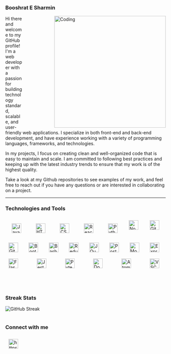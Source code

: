 ### Booshrat E Sharmin

<img align="right" width="350px" alt="Coding" style="margin-left:100px;" src="https://thumbs.gfycat.com/CalmKeyEidolonhelvum-max-1mb.gif" />

Hi there and welcome to my GitHub profile! I'm a web developer with a passion for building technology standard, scalable, and user-friendly web applications. I specialize in both front-end and back-end development, and have experience working with a variety of programming languages, frameworks, and technologies.

In my projects, I focus on creating clean and well-organized code that is easy to maintain and scale. I am committed to following best practices and keeping up with the latest industry trends to ensure that my work is of the highest quality.

Take a look at my Github repositories to see examples of my work, and feel free to reach out if you have any questions or are interested in collaborating on a project.

---

### Technologies and Tools

<div style="display:flex; flex-wrap: wrap; justify-content: space-between;">
<img alt="JavaScript" title="JavaScript" width="30px" style="padding:10px 10px; margin: 10px;" src="https://cdn.jsdelivr.net/gh/devicons/devicon/icons/javascript/javascript-original.svg" />
<img alt="HTML" title="HTML" width="30px" style="padding:10px 10px; margin: 10px;" src="https://cdn.jsdelivr.net/gh/devicons/devicon/icons/html5/html5-plain.svg" />
<img alt="CSS" title="CSS" width="30px" style="padding:10px 10px; margin: 10px;" src="https://cdn.jsdelivr.net/gh/devicons/devicon/icons/css3/css3-plain.svg" />
<img alt="React" title="React" width="30px" style="padding:10px 10px; margin: 10px;" src="https://cdn.jsdelivr.net/gh/devicons/devicon/icons/react/react-original.svg" />
<img alt="Python" title="Python" width="30px" style="padding:10px 10px; margin: 10px;" src="https://cdn.jsdelivr.net/gh/devicons/devicon/icons/python/python-original.svg" />
<img alt="NodeJS" title="NodeJS" width="30px" style="padding:10px 10px; margin-right: 10px;" src="https://cdn.jsdelivr.net/gh/devicons/devicon/icons/nodejs/nodejs-original.svg" />
<img alt="Git" title="Git" width="30px" style="padding:10px 10px; margin-right: 10px;" src="https://cdn.jsdelivr.net/gh/devicons/devicon/icons/git/git-plain.svg" />
<img alt="GitHub" title="Github" width="30px" style="padding:10px 10px; margin-right: 10px;" src="https://cdn.jsdelivr.net/gh/devicons/devicon/icons/github/github-original.svg" />
<img alt="Bootstrap" title="Bootstrap" width="30px" style="padding:10px 10px; margin-right: 10px;" src="https://cdn.jsdelivr.net/gh/devicons/devicon/icons/bootstrap/bootstrap-original.svg" />
<img alt="Bash" title="Bash" width="30px" style="padding:10px 10px; margin-right: 10px;" src="https://cdn.jsdelivr.net/gh/devicons/devicon/icons/bash/bash-original.svg" />
<img alt="Redux" title="Redux" width="30px" style="padding:10px 10px; margin-right: 10px;" src="https://cdn.jsdelivr.net/gh/devicons/devicon/icons/redux/redux-original.svg" />
<img alt="JQuery" title="JQuery" width="30px" style="padding:10px 10px; margin-right: 10px;" src="https://cdn.jsdelivr.net/gh/devicons/devicon/icons/jquery/jquery-original.svg" />
<img alt="Postgresql" title="Postgresql" width="30px" style="padding:10px 10px; margin-right: 10px;" src="https://cdn.jsdelivr.net/gh/devicons/devicon/icons/postgresql/postgresql-original.svg" />          
<img alt="MongoDB" title="MongoDB" width="30px" style="padding:10px 10px; margin-right: 10px;" src="https://cdn.jsdelivr.net/gh/devicons/devicon/icons/mongodb/mongodb-original.svg" />
<img alt="Express" title="Express" width="30px" style="padding:10px 10px; margin-right: 10px;" src="https://cdn.jsdelivr.net/gh/devicons/devicon/icons/express/express-original.svg" />
<img alt="Flask" title="Flask" width="30px" style="padding:10px 10px; margin-right: 10px;" src="https://cdn.jsdelivr.net/gh/devicons/devicon/icons/flask/flask-original.svg" />
<img alt="Jest" title="Jest" width="30px" style="padding:10px 10px; margin-right: 10px;" src="https://cdn.jsdelivr.net/gh/devicons/devicon/icons/jest/jest-plain.svg" />
<img alt="Pytest" title="Pytest" width="30px" style="padding:10px 10px; margin-right: 10px;" src="https://cdn.jsdelivr.net/gh/devicons/devicon/icons/pytest/pytest-original.svg" />
<img alt="Docker" title="Docker" width="30px" style="padding:10px 10px; margin-right: 10px;" src="https://cdn.jsdelivr.net/gh/devicons/devicon/icons/docker/docker-original.svg" />  
<img alt="Atom" title="Atom" width="30px" style="padding:10px 10px; margin-right: 10px;" src="https://cdn.jsdelivr.net/gh/devicons/devicon/icons/atom/atom-original.svg" />
<img alt="VSCode" title="Visual Studio Code" width="30px" style="padding:10px 10px; margin-right: 10px;" src="https://cdn.jsdelivr.net/gh/devicons/devicon/icons/visualstudio/visualstudio-plain.svg" />
</div>
<br />
<br />

#

### Streak Stats

<!-- ![Booshrat's GitHub stats](https://github-readme-stats.vercel.app/api?username=booshrat&show_icons=true&theme=gruvbox) -->

![GitHub Streak](https://streak-stats.demolab.com?user=Booshrat&theme=gruvbox&border_radius=4.5)

#


### Connect with me
<a href="https://www.linkedin.com/in/booshrat/" target="blank">
 <img src="https://cdn.jsdelivr.net/gh/devicons/devicon/icons/linkedin/linkedin-original.svg" alt="https://www.linkedin.com/in/booshrat/" 
 width="30px" style="padding:10px 10px"/>
</a>


<!--
**Booshrat/Booshrat** is a ✨ _special_ ✨ repository because its `README.md` (this file) appears on your GitHub profile.

Here are some ideas to get you started:

- 🔭 I’m currently working on ...
- 🌱 I’m currently learning ...
- 👯 I’m looking to collaborate on ...
- 🤔 I’m looking for help with ...
- 💬 Ask me about ...
- 📫 How to reach me: ...
- 😄 Pronouns: ...
- ⚡ Fun fact: ...
-->
